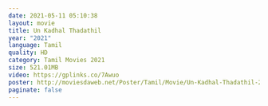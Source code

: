 ```yaml
---
date: 2021-05-11 05:10:38
layout: movie
title: Un Kadhal Thadathil
year: "2021"
language: Tamil
quality: HD
category: Tamil Movies 2021
size: 521.01MB
video: https://gplinks.co/7Awuo
poster: http://moviesdaweb.net/Poster/Tamil/Movie/Un-Kadhal-Thadathil-2021.jpg
paginate: false
---
```

